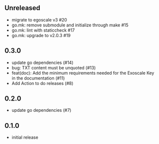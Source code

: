 ## Unreleased

- migrate to egoscale v3 #20
- go.mk: remove submodule and initialize through make #15 
- go.mk: lint with staticcheck #17 
- go.mk: upgrade to v2.0.3 #19 

## 0.3.0

- update go dependencies (#14)
- bug: TXT content must be unquoted (#13)
- feat(doc): Add the minimum requirements needed for the Exoscale Key in the documentation (#11)
- Add Action to do releases (#8)

## 0.2.0

- update go dependencies (#7)

## 0.1.0

- initial release
